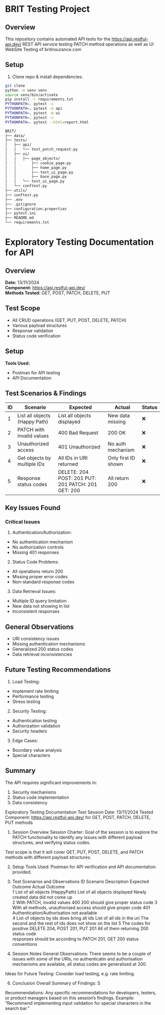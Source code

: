 # BRIT Testing Project

## Overview
This repository contains automated API tests for the https://api.restful-api.dev/ REST API service testing PATCH method operations as well as UI WebSite Testing of britinsurance.com

## Setup
1. Clone repo & install dependencies:
```bash
git clone 
python -m venv venv
source venv/bin/activate 
pip install -r requirements.txt
PYTHONPATH=. pytest -s                 
PYTHONPATH=. pytest -m api 
PYTHONPATH=. pytest -m ui         
PYTHONPATH=. pytest -v             
PYTHONPATH=. pytest --html=report.html 

BRIT/
├── data/
├── tests/
│   ├── api/
│   │   └── test_patch_request.py
│   ├── ui/
│   │   ├── page_objects/
│   │       ├── cookie_page.py
│   │       ├── home_page.py
│   │       ├── test_ui_page.py
│   │       ├── base_page.py
│   │   └── test_ui_page.py
│   └── conftest.py
├── utils/
├── conftest.py
├── .env
├── .gitignore
├── configuration.properties
├── pytest.ini
├── README.md
└── requirements.txt
```

# Exploratory Testing Documentation for API

## Overview
**Date:** 13/11/2024  
**Component:** https://api.restful-api.dev/  
**Methods Tested:** GET, POST, PATCH, DELETE, PUT

## Test Scope
- All CRUD operations (GET, PUT, POST, DELETE, PATCH)
- Various payload structures
- Response validation
- Status code verification

## Setup
**Tools Used:**
- Postman for API testing
- API Documentation 

## Test Scenarios & Findings

| ID | Scenario | Expected | Actual | Status |
|----|----------|-----------|---------|--------|
| 1 | List all objects (Happy Path) | List all objects displayed | New data missing | ❌ |
| 2 | PATCH with invalid values | 400 Bad Request | 200 OK | ❌ |
| 3 | Unauthorized access | 401 Unauthorized | No auth mechanism | ❌ |
| 4 | Get objects by multiple IDs | All IDs in URI returned | Only first ID shown | ❌ |
| 5 | Response status codes | DELETE: 204 POST: 201 PUT: 201 PATCH: 201 GET: 200 | All return 200 | ❌ |

## Key Issues Found

### Critical Issues
1. Authentication/Authorization:
  - No authentication mechanism
  - No authorization controls
  - Missing 401 responses

2. Status Code Problems:  
  - All operations return 200
  - Missing proper error codes
  - Non-standard response codes

3. Data Retrieval Issues:
  - Multiple ID query limitation
  - New data not showing in list
  - Inconsistent responses

## General Observations
- URI consistency issues
- Missing authentication mechanisms
- Generalized 200 status codes
- Data retrieval inconsistencies

## Future Testing Recommendations
1. Load Testing:
  - Implement rate limiting
  - Performance testing
  - Stress testing

2. Security Testing:  
  - Authentication testing
  - Authorization validation
  - Security headers

3. Edge Cases:
  - Boundary value analysis
  - Special characters

## Summary
The API requires significant improvements in:
1. Security mechanisms
2. Status code implementation
3. Data consistency







Exploratory Testing Documentation 
Test Session Date: 13/11/2024
Tested Component: https://api.restful-api.dev/ for GET, POST, PATCH, DELETE, PUT methods

1. Session Overview
Session Charter:
Goal of the session is to explore the PATCH functionality to identify any issues with different payload structures, and verifying status codes.

Test scope is that it will cover GET, PUT, POST, DELETE, and PATCH methods with different payload structures. 

2. Setup
Tools Used:
Postman for API verification and API documentation provided. 

3. Test Scenarios and Observations
ID	Scenario Description	            Expected Outcome	            Actual Outcome	                  
1   List of all objects (HappyPath)     List of all objects displayed   Newly created data did not come up     
2	With PATCH, invalid values          400                             200
    should give proper status code 
3   With all methods, unauthorised 
    access should give proper code      401                             Authentication/Authorisation 
                                                                        not available  
4   List of objects by ids does bring
    all ids                             List of all ids in the uri      The second and the rest of ids
                                                                        does not show on the list
5   The codes for positive              DELETE 204, POST 201, PUT 201   All of them returning 200 status code  
    responses should be according to    PATCH 201, GET 200
    status conventions 

4. Session Notes
General Observations:
There seems to be a couple of issues with some of the URIs, no authenticatin and authorisation mechanisms are available, all status codes are generalised at 200.

Ideas for Future Testing:
Consider load testing, e.g. rate limiting.

6. Conclusion
Overall Summary of Findings:
S

Recommendations:
Any specific recommendations for developers, testers, or product managers based on this session’s findings.
Example: “Recommend implementing input validation for special characters in the search bar.”


